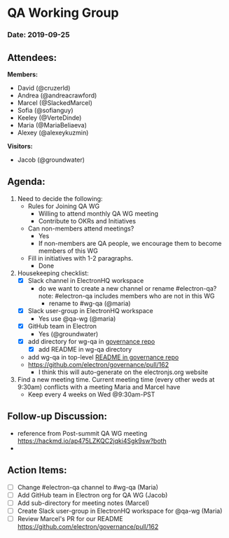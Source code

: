# QA Working Group

### Date: 2019-09-25

## Attendees:

**Members:**
* David (@cruzerld)
* Andrea (@andreacrawford)
* Marcel (@SlackedMarcel)
* Sofia (@sofianguy)
* Keeley (@VerteDinde)
* Maria (@MariaBeliaeva)
* Alexey (@alexeykuzmin)
  

**Visitors:**
* Jacob (@groundwater)

## Agenda:
1. Need to decide the following:
    * Rules for Joining QA WG
        * Willing to attend monthly QA WG meeting
        * Contribute to OKRs and Initiatives
    * Can non-members attend meetings?
        * Yes
        * If non-members are QA people, we encourage them to become members of this WG
    * Fill in initiatives with 1-2 paragraphs.
        * Done
2. Housekeeping checklist:
    * [x] Slack channel in ElectronHQ workspace
        * do we want to create a new channel or rename #electron-qa? note: #electron-qa includes members who are not in this WG
            * rename to #wg-qa (@maria)
    * [x] Slack user-group in ElectronHQ workspace
        * Yes use @qa-wg (@maria)
    * [x] GitHub team in Electron
        * Yes (@groundwater)
    * [x] add directory for wg-qa in [governance repo](https://github.com/electron/governance)
        * [x] add README in wg-qa directory
    * add wg-qa in top-level [README in governance repo](https://github.com/electron/governance/blob/master/README.md)
    * https://github.com/electron/governance/pull/162
        * I think this will auto-generate on the electronjs.org website
3. Find a new meeting time. Current meeting time (every other weds at 9:30am) conflicts with a meeting Maria and Marcel have
    * Keep every 4 weeks on Wed @9:30am-PST

## Follow-up Discussion:
* reference from Post-summit QA WG meeting https://hackmd.io/ap475LZKQC2jqki4Sgk9sw?both
* 

## Action Items:
* [ ] Change #electron-qa channel to #wg-qa (Maria)
* [ ] Add GitHub team in Electron org for QA WG (Jacob)
* [ ] Add sub-directory for meeting notes (Marcel)
* [ ] Create Slack user-group in ElectronHQ workspace for @qa-wg (Maria)
* [ ] Review Marcel's PR for our README https://github.com/electron/governance/pull/162